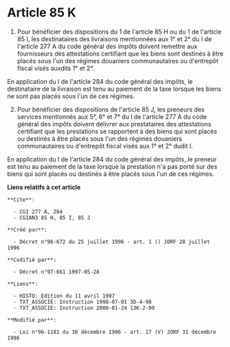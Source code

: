# Article 85 K

1. Pour bénéficier des dispositions du 1 de l'article 85 H ou du 1 de l'article 85 I, les destinataires des livraisons
mentionnées aux 1° et 2° du I de l'article 277 A du code général des impôts doivent remettre aux fournisseurs des
attestations certifiant que les biens sont destinés à être placés sous l'un des régimes douaniers communautaires ou
d'entrepôt fiscal visés auxdits 1° et 2°.

En application du I de l'article 284 du code général des impôts, le destinataire de la livraison est tenu au paiement de la
taxe lorsque les biens ne sont pas placés sous l'un de ces régimes.

2. Pour bénéficier des dispositions de l'article 85 J, les preneurs des services mentionnés aux 5°, 6° et 7° du I de
l'article 277 A du code général des impôts doivent délivrer aux prestataires des attestations certifiant que les prestations
se rapportent à des biens qui sont placés ou destinés à être placés sous l'un des régimes douaniers communautaires ou
d'entrepôt fiscal visés aux 1° et 2° dudit I.

En application du I de l'article 284 du code général des impôts, le preneur est tenu au paiement de la taxe lorsque la
prestation n'a pas porté sur des biens qui sont placés ou destinés à être placés sous l'un de ces régimes.

**Liens relatifs à cet article**

	**Cite**:

	  - CGI 277 A, 284
	  - CGIAN3 85 H, 85 I, 85 J

	**Créé par**:

	  - Décret n°96-672 du 25 juillet 1996 - art. 1 () JORF 28 juillet 1996

	**Codifié par**:

	  - Décret n°97-661 1997-05-28

	**Liens**:

	  - HISTO: Edition du 11 avril 1997
	  - TXT_ASSOCIE: Instruction 1998-07-01 3D-4-98
	  - TXT_ASSOCIE: Instruction 2000-01-24 13K-2-00

	**Modifié par**:

	  - Loi n°96-1181 du 30 décembre 1996 - art. 17 (V) JORF 31 décembre 1996
